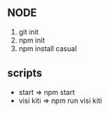 ## NODE

1. git init
2. npm init
3. npm install casual

## scripts

- start => npm start
- visi kiti => npm run visi kiti
